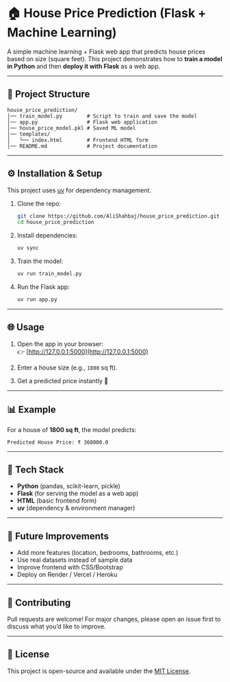 # 🏠 House Price Prediction (Flask + Machine Learning)

A simple machine learning + Flask web app that predicts house prices based on size (square feet).
This project demonstrates how to **train a model in Python** and then **deploy it with Flask** as a web app.

---

## 📂 Project Structure
```
house_price_prediction/
│── train_model.py        # Script to train and save the model
│── app.py                # Flask web application
│── house_price_model.pkl # Saved ML model
│── templates/
│   └── index.html        # Frontend HTML form
│── README.md             # Project documentation
```

---

## ⚙️ Installation & Setup

This project uses [uv](https://docs.astral.sh/uv/) for dependency management.

1. Clone the repo:
   ```bash
   git clone https://github.com/AliShahbaj/house_price_prediction.git
   cd house_price_prediction
   ```

2. Install dependencies:
   ```bash
   uv sync
   ```

3. Train the model:
   ```bash
   uv run train_model.py
   ```

4. Run the Flask app:
   ```bash
   uv run app.py
   ```

---

## 🌐 Usage
1. Open the app in your browser:  
   👉 [http://127.0.0.1:5000](http://127.0.0.1:5000)

2. Enter a house size (e.g., `1800` sq ft).

3. Get a predicted price instantly 🎉

---

## 📊 Example
For a house of **1800 sq ft**, the model predicts:

```
Predicted House Price: ₹ 360000.0
```

---

## 🔧 Tech Stack
- **Python** (pandas, scikit-learn, pickle)
- **Flask** (for serving the model as a web app)
- **HTML** (basic frontend form)
- **uv** (dependency & environment manager)

---

## 🚀 Future Improvements
- Add more features (location, bedrooms, bathrooms, etc.)
- Use real datasets instead of sample data
- Improve frontend with CSS/Bootstrap
- Deploy on Render / Vercel / Heroku

---

## 🤝 Contributing
Pull requests are welcome! For major changes, please open an issue first to discuss what you’d like to improve.

---

## 📜 License
This project is open-source and available under the [MIT License](LICENSE).
